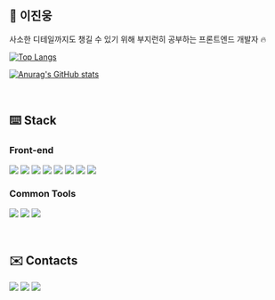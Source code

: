 ## 🚀 이진웅 
사소한 디테일까지도 챙길 수 있기 위해 부지런히 공부하는 프론트엔드 개발자 🔥

[![Top Langs](https://github-readme-stats.vercel.app/api/top-langs/?username=woongstaa&layout=compact&theme=gruvbox)](https://github.com/anuraghazra/github-readme-stats)

[![Anurag's GitHub stats](https://github-readme-stats.vercel.app/api/?username=woongstaa&show_icons=true&hide=stars&theme=gruvbox&hide_title=true)](https://github.com/anuraghazra/github-readme-stats)

<br>

## ⌨️ Stack 

### Front-end
<img src="https://img.shields.io/badge/html5-E34F26?style=for-the-badge&logo=html5&logoColor=white"> <img src="https://img.shields.io/badge/css3-1572B6?style=for-the-badge&logo=css3&logoColor=white"> <img src="https://img.shields.io/badge/javascript-F7DF1E?style=for-the-badge&logo=javascript&logoColor=black"> <img src="https://img.shields.io/badge/typescript-3178C6?style=for-the-badge&logo=typescript&logoColor=white"> <img src="https://img.shields.io/badge/react-61DAFB?style=for-the-badge&logo=react&logoColor=black"> <img src="https://img.shields.io/badge/next.js-000000?style=for-the-badge&logo=next.js&logoColor=white"> <img src="https://img.shields.io/badge/sass-CC6699?style=for-the-badge&logo=sass&logoColor=white"> <img src="https://img.shields.io/badge/styledcomponents-DB7093?style=for-the-badge&logo=styledcomponents&logoColor=white">

### Common Tools

<img src="https://img.shields.io/badge/github-181717?style=for-the-badge&logo=github&logoColor=white"> <img src="https://img.shields.io/badge/slack-4A154B?style=for-the-badge&logo=slack&logoColor=white"> <img src="https://img.shields.io/badge/notion-000000?style=for-the-badge&logo=notion&logoColor=white">


<br>

## ✉️ Contacts
<a href="mailto:jinung91@gmail.com" target="_blank"><img src="https://img.shields.io/badge/mail-EA4335?style=for-the-badge&logo=gmail&logoColor=white"/></a> <a href="https://velog.io/@woongstaa" target="_blank"><img src="https://img.shields.io/badge/blog-20C997?style=for-the-badge&logo=velog&logoColor=white"/></a> <a href="https://ring-lord-16b.notion.site/Front-end-Developer-40e59bc828ab46a2826e33a9f4a71516" target="_blank"><img src="https://img.shields.io/badge/portfolio-000000?style=for-the-badge&logo=notion&logoColor=white"/></a>

